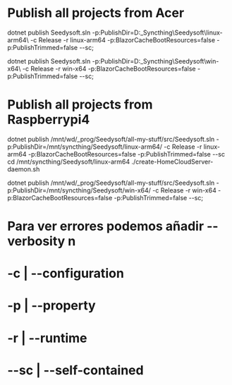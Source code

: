 ﻿# Publish all projects from Acer
dotnet publish Seedysoft.sln -p:PublishDir=D:\_Syncthing\Seedysoft\linux-arm64\  -c Release  -r linux-arm64  -p:BlazorCacheBootResources=false  -p:PublishTrimmed=false  --sc;

dotnet publish Seedysoft.sln -p:PublishDir=D:\_Syncthing\Seedysoft\win-x64\      -c Release  -r win-x64      -p:BlazorCacheBootResources=false  -p:PublishTrimmed=false  --sc;

# Publish all projects from Raspberrypi4
dotnet publish /mnt/wd/_prog/Seedysoft/all-my-stuff/src/Seedysoft.sln -p:PublishDir=/mnt/syncthing/Seedysoft/linux-arm64/ -c Release  -r linux-arm64  -p:BlazorCacheBootResources=false  -p:PublishTrimmed=false  --sc
cd /mnt/syncthing/Seedysoft/linux-arm64
./create-HomeCloudServer-daemon.sh

dotnet publish /mnt/wd/_prog/Seedysoft/all-my-stuff/src/Seedysoft.sln -p:PublishDir=/mnt/syncthing/Seedysoft/win-x64/     -c Release  -r win-x64      -p:BlazorCacheBootResources=false  -p:PublishTrimmed=false  --sc;


# Para ver errores podemos añadir --verbosity n

#   -c | --configuration
#   -p | --property
#   -r | --runtime
# --sc | --self-contained
